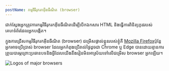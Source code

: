 ```yaml
---
postName: កម្មវិធីរុករកអ៊ីនធឺណិត (browser)
---
```

ជាក់ស្តែងអ្នកត្រូវការកម្មវិធីរុករកអ៊ីនធឺណិតដើម្បីបើកឯកសារ HTML និងធ្វើការពិនិត្យកូដរបស់គេហទំព័រដែលអ្នកបង្កើត។  

ក្នុងការជ្រើសកម្មវិធីរុករកអ៊ីនធឺណិត (browser) ជម្រើសផ្ទាល់ខ្លួនរបស់ខ្ញុំគឺ [Mozilla Firefox](https://www.mozilla.org/en-US/firefox/new/)​ ប៉ុន្តែអ្នកអាចប្រើប្រាស់ browser ដែលអ្នកកំពុងប្រើរាល់ថ្ងៃដូចជា Chrome ឬ Edge បានដោយគ្មានការព្រួយបារម្ភ​ព្រោះប្រធានបទនិងអ្វីដែលយើងនឹងរៀនមិនអាស្រ័យទៅលើជម្រើស browser អ្នកឡើយ។

![Logos of major browsers](/images/compare-browsers.png)